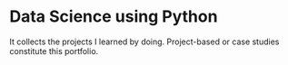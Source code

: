 # Data Science using Python
It collects the projects I learned by doing. Project-based or case studies constitute this portfolio.
